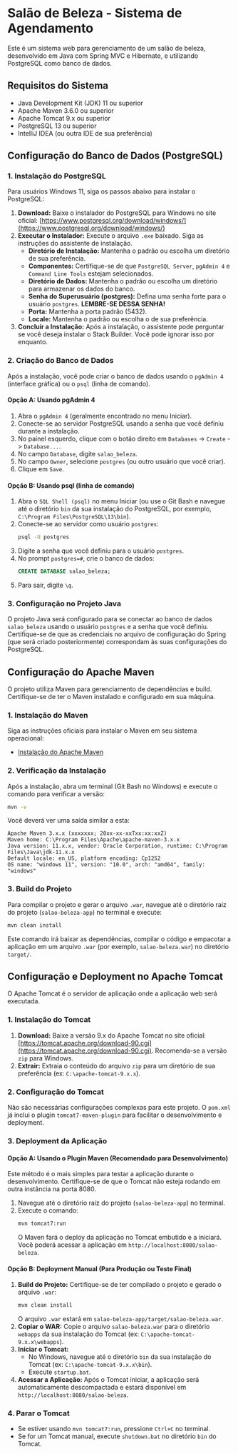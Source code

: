 # Salão de Beleza - Sistema de Agendamento

Este é um sistema web para gerenciamento de um salão de beleza, desenvolvido em Java com Spring MVC e Hibernate, e utilizando PostgreSQL como banco de dados.

## Requisitos do Sistema

- Java Development Kit (JDK) 11 ou superior
- Apache Maven 3.6.0 ou superior
- Apache Tomcat 9.x ou superior
- PostgreSQL 13 ou superior
- IntelliJ IDEA (ou outra IDE de sua preferência)

## Configuração do Banco de Dados (PostgreSQL)

### 1. Instalação do PostgreSQL

Para usuários Windows 11, siga os passos abaixo para instalar o PostgreSQL:

1.  **Download:** Baixe o instalador do PostgreSQL para Windows no site oficial: [https://www.postgresql.org/download/windows/](https://www.postgresql.org/download/windows/)
2.  **Executar o Instalador:** Execute o arquivo `.exe` baixado. Siga as instruções do assistente de instalação.
    -   **Diretório de Instalação:** Mantenha o padrão ou escolha um diretório de sua preferência.
    -   **Componentes:** Certifique-se de que `PostgreSQL Server`, `pgAdmin 4` e `Command Line Tools` estejam selecionados.
    -   **Diretório de Dados:** Mantenha o padrão ou escolha um diretório para armazenar os dados do banco.
    -   **Senha do Superusuário (postgres):** Defina uma senha forte para o usuário `postgres`. **LEMBRE-SE DESSA SENHA!**
    -   **Porta:** Mantenha a porta padrão (5432).
    -   **Locale:** Mantenha o padrão ou escolha o de sua preferência.
3.  **Concluir a Instalação:** Após a instalação, o assistente pode perguntar se você deseja instalar o Stack Builder. Você pode ignorar isso por enquanto.

### 2. Criação do Banco de Dados

Após a instalação, você pode criar o banco de dados usando o `pgAdmin 4` (interface gráfica) ou o `psql` (linha de comando).

#### Opção A: Usando pgAdmin 4

1.  Abra o `pgAdmin 4` (geralmente encontrado no menu Iniciar).
2.  Conecte-se ao servidor PostgreSQL usando a senha que você definiu durante a instalação.
3.  No painel esquerdo, clique com o botão direito em `Databases` -> `Create` -> `Database...`.
4.  No campo `Database`, digite `salao_beleza`.
5.  No campo `Owner`, selecione `postgres` (ou outro usuário que você criar).
6.  Clique em `Save`.

#### Opção B: Usando psql (linha de comando)

1.  Abra o `SQL Shell (psql)` no menu Iniciar (ou use o Git Bash e navegue até o diretório `bin` da sua instalação do PostgreSQL, por exemplo, `C:\Program Files\PostgreSQL\13\bin`).
2.  Conecte-se ao servidor como usuário `postgres`:
    ```bash
    psql -U postgres
    ```
3.  Digite a senha que você definiu para o usuário `postgres`.
4.  No prompt `postgres=#`, crie o banco de dados:
    ```sql
    CREATE DATABASE salao_beleza;
    ```
5.  Para sair, digite `\q`.

### 3. Configuração no Projeto Java

O projeto Java será configurado para se conectar ao banco de dados `salao_beleza` usando o usuário `postgres` e a senha que você definiu. Certifique-se de que as credenciais no arquivo de configuração do Spring (que será criado posteriormente) correspondam às suas configurações do PostgreSQL.



## Configuração do Apache Maven

O projeto utiliza Maven para gerenciamento de dependências e build. Certifique-se de ter o Maven instalado e configurado em sua máquina.

### 1. Instalação do Maven

Siga as instruções oficiais para instalar o Maven em seu sistema operacional:
- [Instalação do Apache Maven](https://maven.apache.org/install.html)

### 2. Verificação da Instalação

Após a instalação, abra um terminal (Git Bash no Windows) e execute o comando para verificar a versão:

```bash
mvn -v
```

Você deverá ver uma saída similar a esta:

```
Apache Maven 3.x.x (xxxxxxx; 20xx-xx-xxTxx:xx:xxZ)
Maven home: C:\Program Files\Apache\apache-maven-3.x.x
Java version: 11.x.x, vendor: Oracle Corporation, runtime: C:\Program Files\Java\jdk-11.x.x
Default locale: en_US, platform encoding: Cp1252
OS name: "windows 11", version: "10.0", arch: "amd64", family: "windows"
```

### 3. Build do Projeto

Para compilar o projeto e gerar o arquivo `.war`, navegue até o diretório raiz do projeto (`salao-beleza-app`) no terminal e execute:

```bash
mvn clean install
```

Este comando irá baixar as dependências, compilar o código e empacotar a aplicação em um arquivo `.war` (por exemplo, `salao-beleza.war`) no diretório `target/`.

## Configuração e Deployment no Apache Tomcat

O Apache Tomcat é o servidor de aplicação onde a aplicação web será executada.

### 1. Instalação do Tomcat

1.  **Download:** Baixe a versão 9.x do Apache Tomcat no site oficial: [https://tomcat.apache.org/download-90.cgi](https://tomcat.apache.org/download-90.cgi). Recomenda-se a versão `zip` para Windows.
2.  **Extrair:** Extraia o conteúdo do arquivo `zip` para um diretório de sua preferência (ex: `C:\apache-tomcat-9.x.x`).

### 2. Configuração do Tomcat

Não são necessárias configurações complexas para este projeto. O `pom.xml` já inclui o plugin `tomcat7-maven-plugin` para facilitar o desenvolvimento e deployment.

### 3. Deployment da Aplicação

#### Opção A: Usando o Plugin Maven (Recomendado para Desenvolvimento)

Este método é o mais simples para testar a aplicação durante o desenvolvimento. Certifique-se de que o Tomcat não esteja rodando em outra instância na porta 8080.

1.  Navegue até o diretório raiz do projeto (`salao-beleza-app`) no terminal.
2.  Execute o comando:
    ```bash
    mvn tomcat7:run
    ```
    O Maven fará o deploy da aplicação no Tomcat embutido e a iniciará. Você poderá acessar a aplicação em `http://localhost:8080/salao-beleza`.

#### Opção B: Deployment Manual (Para Produção ou Teste Final)

1.  **Build do Projeto:** Certifique-se de ter compilado o projeto e gerado o arquivo `.war`:
    ```bash
    mvn clean install
    ```
    O arquivo `.war` estará em `salao-beleza-app/target/salao-beleza.war`.
2.  **Copiar o WAR:** Copie o arquivo `salao-beleza.war` para o diretório `webapps` da sua instalação do Tomcat (ex: `C:\apache-tomcat-9.x.x\webapps`).
3.  **Iniciar o Tomcat:**
    -   No Windows, navegue até o diretório `bin` da sua instalação do Tomcat (ex: `C:\apache-tomcat-9.x.x\bin`).
    -   Execute `startup.bat`.
4.  **Acessar a Aplicação:** Após o Tomcat iniciar, a aplicação será automaticamente descompactada e estará disponível em `http://localhost:8080/salao-beleza`.

### 4. Parar o Tomcat

-   Se estiver usando `mvn tomcat7:run`, pressione `Ctrl+C` no terminal.
-   Se for um Tomcat manual, execute `shutdown.bat` no diretório `bin` do Tomcat.

